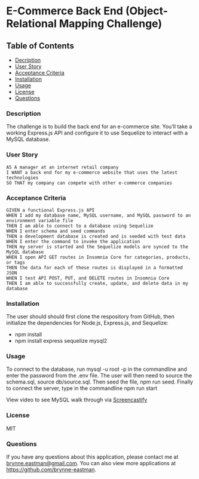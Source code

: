 # E-Commerce Back End (Object-Relational Mapping Challenge)

## Table of Contents
* [Decription](#description)
* [User Story](#userStory)
* [Acceptance Criteria](#acceptanceCriteria)
* [Installation](#installation)
* [Usage](#usage)
* [License](#license)
* [Questions](#questions)

  

### Description
The challenge is to build the back end for an e-commerce site. You’ll take a working Express.js API and configure it to use Sequelize to interact with a MySQL database.

### User Story
```
AS A manager at an internet retail company
I WANT a back end for my e-commerce website that uses the latest technologies
SO THAT my company can compete with other e-commerce companies
```

### Acceptance Criteria
```
GIVEN a functional Express.js API
WHEN I add my database name, MySQL username, and MySQL password to an environment variable file
THEN I am able to connect to a database using Sequelize
WHEN I enter schema and seed commands
THEN a development database is created and is seeded with test data
WHEN I enter the command to invoke the application
THEN my server is started and the Sequelize models are synced to the MySQL database
WHEN I open API GET routes in Insomnia Core for categories, products, or tags
THEN the data for each of these routes is displayed in a formatted JSON
WHEN I test API POST, PUT, and DELETE routes in Insomnia Core
THEN I am able to successfully create, update, and delete data in my database
```

### Installation
The user should should first clone the respository from GitHub, then initialize the dependencies for Node.js, Express.js, and Sequelize:
- npm install
- npm install express sequelize mysql2


### Usage
To connect to the database, run mysql -u root -p in the commandline and enter the password from the .env file.  The user will then need to source the schema.sql, source db/source.sql.  Then seed the file, npm run seed.  Finally to connect the server, type in the commandline npm run start

View video to see MySQL walk through via [Screencastify](https://drive.google.com/file/d/1D1AQZGKNrY76X3NLQh51RFz4xIkVvyUD/view)<br>

### License
MIT

### Questions
If you have any questions about this application, please contact me at brynne.eastman@gmail.com.  You can also view more applications at https://github.com/brynne-eastman.


